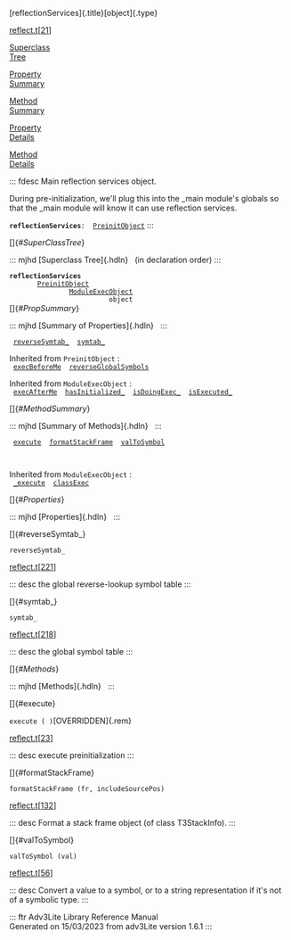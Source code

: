 [reflectionServices]{.title}[object]{.type}

[reflect.t](../file/reflect.t.html)\[[21](../source/reflect.t.html#21)\]

[Superclass\
Tree](#_SuperClassTree_)

[Property\
Summary](#_PropSummary_)

[Method\
Summary](#_MethodSummary_)

[Property\
Details](#_Properties_)

[Method\
Details](#_Methods_)

::: fdesc
Main reflection services object.

During pre-initialization, we\'ll plug this into the \_main module\'s
globals so that the \_main module will know it can use reflection
services.

**`reflectionServices`**` :   `[`PreinitObject`](../object/PreinitObject.html)
:::

[]{#_SuperClassTree_}

::: mjhd
[Superclass Tree]{.hdln}   (in declaration order)
:::

**`reflectionServices`**\
`         `[`PreinitObject`](../object/PreinitObject.html)\
`                 `[`ModuleExecObject`](../object/ModuleExecObject.html)\
`                         object`\
[]{#_PropSummary_}

::: mjhd
[Summary of Properties]{.hdln}  
:::

` `[`reverseSymtab_`](#reverseSymtab_)`  `[`symtab_`](#symtab_)`  `

Inherited from `PreinitObject` :\
` `[`execBeforeMe`](../object/PreinitObject.html#execBeforeMe)`  `[`reverseGlobalSymbols`](../object/PreinitObject.html#reverseGlobalSymbols)`  `

Inherited from `ModuleExecObject` :\
` `[`execAfterMe`](../object/ModuleExecObject.html#execAfterMe)`  `[`hasInitialized_`](../object/ModuleExecObject.html#hasInitialized_)`  `[`isDoingExec_`](../object/ModuleExecObject.html#isDoingExec_)`  `[`isExecuted_`](../object/ModuleExecObject.html#isExecuted_)`  `

[]{#_MethodSummary_}

::: mjhd
[Summary of Methods]{.hdln}  
:::

` `[`execute`](#execute)`  `[`formatStackFrame`](#formatStackFrame)`  `[`valToSymbol`](#valToSymbol)`  `

` `

Inherited from `ModuleExecObject` :\
` `[`_execute`](../object/ModuleExecObject.html#_execute)`  `[`classExec`](../object/ModuleExecObject.html#classExec)`  `

[]{#_Properties_}

::: mjhd
[Properties]{.hdln}  
:::

[]{#reverseSymtab_}

`reverseSymtab_`

[reflect.t](../file/reflect.t.html)\[[221](../source/reflect.t.html#221)\]

::: desc
the global reverse-lookup symbol table
:::

[]{#symtab_}

`symtab_`

[reflect.t](../file/reflect.t.html)\[[218](../source/reflect.t.html#218)\]

::: desc
the global symbol table
:::

[]{#_Methods_}

::: mjhd
[Methods]{.hdln}  
:::

[]{#execute}

`execute ( )`[OVERRIDDEN]{.rem}

[reflect.t](../file/reflect.t.html)\[[23](../source/reflect.t.html#23)\]

::: desc
execute preinitialization
:::

[]{#formatStackFrame}

`formatStackFrame (fr, includeSourcePos)`

[reflect.t](../file/reflect.t.html)\[[132](../source/reflect.t.html#132)\]

::: desc
Format a stack frame object (of class T3StackInfo).
:::

[]{#valToSymbol}

`valToSymbol (val)`

[reflect.t](../file/reflect.t.html)\[[56](../source/reflect.t.html#56)\]

::: desc
Convert a value to a symbol, or to a string representation if it\'s not
of a symbolic type.
:::

::: ftr
Adv3Lite Library Reference Manual\
Generated on 15/03/2023 from adv3Lite version 1.6.1
:::

